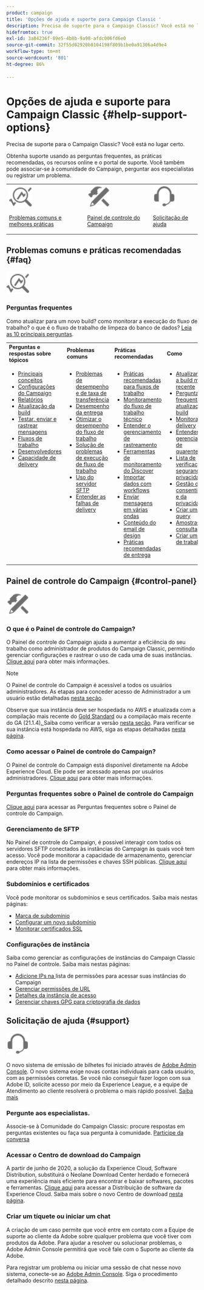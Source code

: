 ```yaml
---
product: campaign
title: 'Opções de ajuda e suporte para Campaign Classic '
description: Precisa de suporte para o Campaign Classic? Você está no lugar certo.
hidefromtoc: true
exl-id: 3a84236f-89e5-4b8b-9a98-afdc006fd6e0
source-git-commit: 32f55d02920b0104198f809b1be0a91306a4d9e4
workflow-type: tm+mt
source-wordcount: '801'
ht-degree: 86%

---
```


# Opções de ajuda e suporte para Campaign Classic {#help-support-options}

Precisa de suporte para o Campaign Classic? Você está no lugar certo.

Obtenha suporte usando as perguntas frequentes, as práticas recomendadas, os recursos online e o portal de suporte. Você também pode associar-se à comunidade do Campaign, perguntar aos especialistas ou registrar um problema.

<table>
    <tr>
        <td><img src="platform/using/assets/do-not-localize/icon-faq.svg" width="60px"><p><a href="#faq">Problemas comuns e melhores práticas</a></p></td>
        <td><img src="platform/using/assets/do-not-localize/icon-control-panel.svg" width="60px"><p><a href="#control-panel">Painel de controle do Campaign</a></p></td>
        <td><img src="platform/using/assets/do-not-localize/icon-support.svg" width="60px"><p><a href="#support">Solicitação de ajuda</a></p></td>
    </tr>
</table>

## Problemas comuns e práticas recomendadas {#faq}

<img src="platform/using/assets/do-not-localize/icon-faq.svg" width="60px">

### Perguntas frequentes

Como atualizar para um novo build? como monitorar a execução do fluxo de trabalho? o que é o fluxo de trabalho de limpeza do banco de dados? [Leia as 10 principais perguntas](platform/using/common-questions.md).

<table>
    <tr><td><strong>Perguntas e respostas sobre tópicos</strong></td><td><strong>Problemas comuns</strong></td><td><strong>Práticas recomendadas</strong></td><td><strong>Como</strong></td></tr>
    <tr>
    <td valign="top">
        <ul>
        <li><a href="platform/using/faq-key-concepts.md">Principais conceitos</a></li>
        <li><a href="platform/using/faq-campaign-config.md">Configurações do Campaign</a></li>
        <li><a href="platform/using/faq-reporting.md">Relatórios</a></li>
        <li><a href="platform/using/faq-build-upgrade.md">Atualização da build</a></li>
        <li><a href="platform/using/faq-messages.md">Testar, enviar e rastrear mensagens</a></li>
        <li><a href="platform/using/faq-workflows.md">Fluxos de trabalho</a></li>
        <li><a href="platform/using/faq-developers.md">Desenvolvedores</a></li>
        <li><a href="delivery/using/monitoring-deliverability.md">Capacidade de delivery</a></li>
        </ul>
    </td>
    <td valign="top">
        <ul>
        <li><a href="production/using/performance-and-throughput-issues.md">Problemas de desempenho e de taxa de transferência</a></li>
        <li><a href="delivery/using/delivery-performances.md">Desempenho da entrega</a></li>
        <li><a href="workflow/using/workflow-best-practices.md">Otimizar o desempenho do fluxo de trabalho</a></li>
        <li><a href="workflow/using/monitoring-workflow-execution.md">Solução de problemas de execução de fluxo de trabalho</a></li>
        <li><a href="platform/using/sftp-server-usage.md">Uso do servidor SFTP</a></li>
        <li><a href="delivery/using/understanding-delivery-failures.md">Entender as falhas de delivery</a></li>
        </ul>
    </td>
   <td valign="top">
        <ul>
        <li><a href="workflow/using/workflow-best-practices.md">Práticas recomendadas para fluxos de trabalho</a></li>
        <li><a href="workflow/using/monitoring-technical-workflows.md">Monitoramento do fluxo de trabalho técnico</a></li>
        <li><a href="delivery/using/about-message-tracking.md">Entender o gerenciamento de rastreamento</a></li>
        <li><a href="production/using/monitoring-guidelines.md">Ferramentas de monitoramento do Discover</a></li>
        <li><a href="platform/using/import-export-workflows.md">Importar dados com workflows</a></li>
        <li><a href="delivery/using/steps-sending-the-delivery.md">Enviar mensagens em várias ondas</a></li>
        <li><a href="delivery/using/defining-the-email-content.md">Conteúdo do email de design</a></li>
        <li><a href="delivery/using/delivery-best-practices.md">Práticas recomendadas de entrega</a></li>
        </ul>
    </td>
    <td valign="top">
        <ul>
        <li><a href="production/using/build-upgrade.md">Atualizar para a build mais recente</a></li>
        <li><a href="platform/using/faq-build-upgrade.md">Perguntas frequentes de atualização de build</a></li>
        <li><a href="delivery/using/about-delivery-monitoring.md">Monitorar um delivery</a></li>
        <li><a href="delivery/using/understanding-quarantine-management.md">Entender o gerenciamento de quarentenas</a></li>
        <li><a href="installation/using/get-started-security-privacy.md">Lista de verificação de segurança e privacidade</a></li>
        <li><a href="platform/using/privacy-management.md">Gestão do consentimento e da privacidade</a></li>
        <li><a href="platform/using/steps-to-create-a-query.md">Criar uma query</a></li>
        <li><a href="workflow/using/querying-recipient-table.md">Amostras de consulta</a></li>
        <li><a href="workflow/using/building-a-workflow.md">Criar um fluxo de trabalho</a></li>
        </ul>
    </td>
    </tr>
</table>

## Painel de controle do Campaign {#control-panel}

<img src="platform/using/assets/do-not-localize/icon-control-panel.svg" width="60px">

### O que é o Painel de controle do Campaign?

O Painel de controle do Campaign ajuda a aumentar a eficiência do seu trabalho como administrador de produtos do Campaign Classic, permitindo gerenciar configurações e rastrear o uso de cada uma de suas instâncias.
[Clique aqui](https://experienceleague.adobe.com/docs/control-panel/using/discover-control-panel/key-features.html?lang=pt-BR) para obter mais informações.

>[!NOTE]
>
>O Painel de controle do Campaign é acessível a todos os usuários administradores. As etapas para conceder acesso de Administrador a um usuário estão detalhadas [nesta seção](https://experienceleague.adobe.com/docs/control-panel/using/discover-control-panel/managing-permissions.html?lang=pt-BR#discover-control-panel).
>
>Observe que sua instância deve ser hospedada no AWS e atualizada com a compilação mais recente do [Gold Standard](rn/using/gs-overview.md) ou a compilação mais recente do GA (21.1.4)[. ](rn/using/latest-release.md) Saiba como verificar a versão [nesta seção](platform/using/launching-adobe-campaign.md#getting-your-campaign-version). Para verificar se sua instância está hospedada no AWS, siga as etapas detalhadas [nesta página](https://experienceleague.adobe.com/docs/control-panel/using/faq.html?lang=pt-BR).

### Como acessar o Painel de controle do Campaign?

O Painel de controle do Campaign está disponível diretamente na Adobe Experience Cloud. Ele pode ser acessado apenas por usuários administradores. [Clique aqui](https://experienceleague.adobe.com/docs/control-panel/using/discover-control-panel/accessing-control-panel.html?lang=pt-BR) para obter mais informações.

### Perguntas frequentes sobre o Painel de controle do Campaign

[Clique aqui](https://experienceleague.adobe.com/docs/control-panel/using/faq.html) para acessar as Perguntas frequentes sobre o Painel de controle do Campaign.

### Gerenciamento de SFTP

No Painel de controle do Campaign, é possível interagir com todos os servidores SFTP conectados às instâncias do Campaign às quais você tem acesso. Você pode monitorar a capacidade de armazenamento, gerenciar endereços IP na lista de permissões e chaves SSH públicas. [Clique aqui](https://experienceleague.adobe.com/docs/control-panel/using/sftp-management/about-sftp-management.html) para obter mais informações.

### Subdomínios e certificados

Você pode monitorar os subdomínios e seus certificados. Saiba mais nestas páginas:
* [Marca de subdomínio](https://experienceleague.adobe.com/docs/control-panel/using/subdomains-and-certificates/subdomains-branding.html?lang=pt-BR)
* [Configurar um novo subdomínio](https://experienceleague.adobe.com/docs/control-panel/using/subdomains-and-certificates/setting-up-new-subdomain.html?lang=pt-BR)
* [Monitorar certificados SSL](https://experienceleague.adobe.com/docs/control-panel/using/subdomains-and-certificates/monitoring-ssl-certificates.html?lang=pt-BR)

### Configurações de instância

Saiba como gerenciar as configurações de instâncias do Campaign Classic no Painel de controle. Saiba mais nestas páginas:
* [Adicione IPs na ](https://experienceleague.adobe.com/docs/control-panel/using/instances-settings/ip-allow-listing-instance-access.html?lang=pt-BR) lista de permissões para acessar suas instâncias do Campaign
* [Gerenciar permissões de URL](https://experienceleague.adobe.com/docs/control-panel/using/instances-settings/url-permissions.html?lang=pt-BR)
* [Detalhes da instância de acesso](https://experienceleague.adobe.com/docs/control-panel/using/instances-settings/instance-details.html?lang=pt-BR)
* [Gerenciar chaves GPG para criptografia de dados](https://experienceleague.adobe.com/docs/control-panel/using/instances-settings/gpg-keys-management.html?lang=pt-BR)

## Solicitação de ajuda {#support}

<img src="platform/using/assets/do-not-localize/icon-support.svg" width="60px">

O novo sistema de emissão de bilhetes foi iniciado através de [Adobe Admin Console](https://adminconsole.adobe.com/overview). O novo sistema exige novas contas individuais para cada usuário, com as permissões corretas. Se você não conseguir fazer logon com sua Adobe ID, solicite acesso por meio da Experience League, e a equipe de Atendimento ao cliente resolverá o problema o mais rápido possível. [Saiba mais](https://helpx.adobe.com/br/enterprise/using/support-for-experience-cloud.html)

### Pergunte aos especialistas.

Associe-se à Comunidade do Campaign Classic: procure respostas em perguntas existentes ou faça sua pergunta à comunidade. [Participe da conversa](https://experienceleaguecommunities.adobe.com/t5/adobe-campaign-classic/ct-p/adobe-campaign-classic-community)

### Acessar o Centro de download do Campaign

A partir de junho de 2020, a solução da Experience Cloud, Software Distribution, substituirá o Neolane Download Center herdado e fornecerá uma experiência mais eficiente para encontrar e baixar softwares, pacotes e ferramentas. [Clique aqui](https://experience.adobe.com/#/downloads/content/software-distribution/en/campaign.html) para acessar a Distribuição de software da Experience Cloud.
Saiba mais sobre o novo Centro de download [nesta página](https://experienceleague.adobe.com/docs/experience-cloud/software-distribution/home.html?lang=pt-BR).

### Criar um tíquete ou iniciar um chat

A criação de um caso permite que você entre em contato com a Equipe de suporte ao cliente da Adobe sobre qualquer problema que você tiver com produtos da Adobe. Para ajudar a resolver ou solucionar problemas, o Adobe Admin Console permitirá que você fale com o Suporte ao cliente da Adobe.

Para registrar um problema ou iniciar uma sessão de chat nesse novo sistema, conecte-se ao [Adobe Admin Console](https://adminconsole.adobe.com/overview). Siga o procedimento detalhado descrito [nesta página](https://helpx.adobe.com/enterprise/using/support-for-experience-cloud.html).
